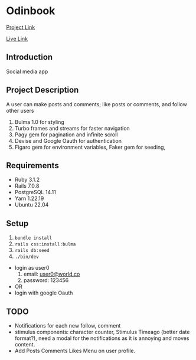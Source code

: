 # Odinbook

[Project Link](https://www.theodinproject.com/lessons/ruby-on-rails-rails-final-project)

[Live Link](#)

## Introduction
Social media app

## Project Description
A user can make posts and comments; like posts or comments, and follow other users

1. Bulma 1.0 for styling
2. Turbo frames and streams for faster navigation
3. Pagy gem for pagination and infinite scroll
4. Devise and Google Oauth for authentication
5. Figaro gem for environment variables, Faker gem for seeding, 


## Requirements
* Ruby 3.1.2
* Rails 7.0.8
* PostgreSQL 14.11
* Yarn 1.22.19
* Ubuntu 22.04

## Setup
1. ```bundle install```
2. ```rails css:install:bulma```
3. ```rails db:seed```
4. ```./bin/dev```

* login as user0
  1. email: user0@world.co
  2. password: 123456
* OR
* login with google Oauth

## TODO
* Notifications for each new follow, comment
* stimulus components: character counter, Stimulus Timeago (better date format?), need a modal for the notifications as it is annoying and moves content.
* Add Posts Comments Likes Menu on user profile.
